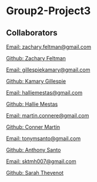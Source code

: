# Group2-Project3


## Collaborators 
<a href="mailto: zachary.feltman@gmail.com">Email: zachary.feltman@gmail.com</a>

<a href='https://github.com/ZacharyFeltman'>Github: Zachary Feltman</a>

<a href="mailto: gillespiekamary@gmail.com">Email: gillespiekamary@gmail.com</a>

<a href='https://github.com/kamarygillespie4'>Github: Kamary Gillespie</a>

<a href="mailto: halliemestas@gmail.com">Email: halliemestas@gmail.com</a>

<a href='https://github.com/halliemestas'>Github: Hallie Mestas</a>

<a href="mailto: martin.connere@gmail.com">Email: martin.connere@gmail.com</a>

<a href='https://github.com/ConnerMart'>Github: Conner Martin</a>

<a href="mailto: tonymsanto@gmail.com">Email: tonymsanto@gmail.com</a>

<a href='https://github.com/Tonymsanto'>Github: Anthony Santo</a>

<a href="mailto: sktmh007@gmail.com">Email: sktmh007@gmail.com</a>

<a href='https://github.com/SThevenot'>Github: Sarah Thevenot</a>
